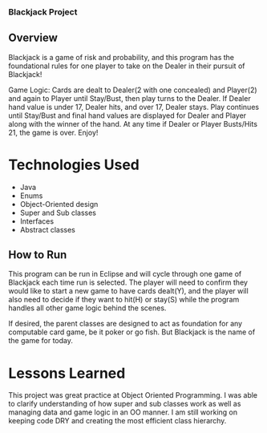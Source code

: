 ### Blackjack Project

## Overview

Blackjack is a game of risk and probability, and this program has the foundational rules for one player to take on the Dealer in their pursuit of Blackjack!

Game Logic: Cards are dealt to Dealer(2 with one concealed) and Player(2) and again to Player until Stay/Bust, then play turns to the Dealer. If Dealer hand value is under 17, Dealer hits, and over 17, Dealer stays. Play continues until Stay/Bust and final hand values are displayed for Dealer and Player along with the winner of the hand. At any time if Dealer or Player Busts/Hits 21, the game is over. Enjoy!


# Technologies Used

* Java
* Enums
* Object-Oriented design
* Super and Sub classes
* Interfaces
* Abstract classes

## How to Run

This program can be run in Eclipse and will cycle through one game of Blackjack each time run is selected. The player will need to confirm they would like to start a new game to have cards dealt(Y), and the player will also need to decide if they want to hit(H) or stay(S) while the program handles all other game logic behind the scenes.

If desired, the parent classes are designed to act as foundation for any computable card game, be it poker or go fish. But Blackjack is the name of the game for today.

# Lessons Learned

This project was great practice at Object Oriented Programming. I was able to clarify understanding of how super and sub classes work as well as managing data and game logic in an OO manner. I am still working on keeping code DRY and creating the most efficient class hierarchy.
